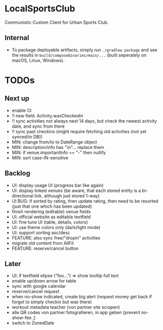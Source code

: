 # LocalSportsClub

Communistic Custom Client for Urban Sports Club.

## Internal

* To package deployable artifacts, simply run `./gradlew package` and see the results
  in `build/composebinaries/main/...` (built seperately on macOS, Linux, Windows).

# TODOs

## Next up

* enable CI
* !! new field: Activity.wasCheckedin
* !! sync activities not always next 14 days, but check the newest activity date, and sync from there
* !! sync past checkins (might require fetching old activities (not yet synced/in DB))
* MIN: change from/to to DateRange object
* MIN: description/info has "\n"... replace them
* MIN: if venue.importantInfo == "-" then nullify
* MIN: sort case-IN-sensitive

## Backlog

* UI: display usage UI (progress bar like again)
* UI: display linked venues (be aware, that each stored entity is a bi-directional link, although just stored 1-way)
* UI BUG: if sorted by rating, then update rating, then need to be resorted (just that one which has been updated)
* finish rendering (editable) venue fields
* UI: official website as editable textfield
* UI: fine tune UI (table, details, colors)
* UI: use theme colors only (dark/light mode)
* UI: support sorting asc/desc
* FEATURE: also sync free/"dropin" activities
* migrate old content from AllFit
* FEATURE: reserve/cancel button

## Later

* UI: if textfield elipse ("foo...") => show tooltip full text
* enable up/down arrow for table
* sync with google calendar
* reserve/cancel request
* when no-show indicated, create big alert (request money get back if forgot to simply checkin but was there)
* workout metadata teacher (von partner site scrapen)
* alle QR codes von partner fotografieren, in app geben (prevent no-show-fee ;)
* switch to ZonedDate
